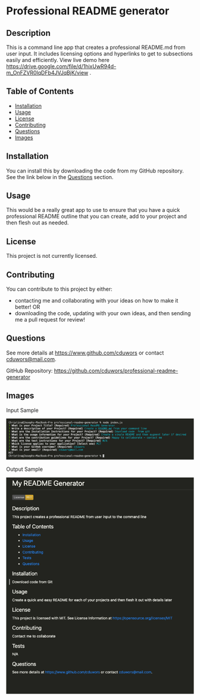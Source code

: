 # Professional README generator

## Description

This is a command line app that creates a professional README.md from user input. It includes licensing options and hyperlinks to get to subsections easily and efficiently. View live demo here https://drive.google.com/file/d/1hixUwR94d-m_OnFZVR0lqDFb4JVJqBjK/view .

## Table of Contents

- [Installation](#installation)
- [Usage](#usage)
- [License](#license)
- [Contributing](#contributing)
- [Questions](#questions)
- [Images](#images)

## Installation

You can install this by downloading the code from my GitHub repository. See the link below in the [Questions](#questions) section.

## Usage

This would be a really great app to use to ensure that you have a quick professional README outline that you can create, add to your project and then flesh out as needed.

## License

This project is not currently licensed.

## Contributing

You can contribute to this project by either:

- contacting me and collaborating with your ideas on how to make it better! OR
- downloading the code, updating with your own ideas, and then sending me a pull request for review!

## Questions

See more details at https://www.github.com/cduwors or contact cduwors@mail.com.

GitHub Repository: https://github.com/cduwors/professional-readme-generator

## Images

Input Sample

<img src= "./img/README Input view.png"/>

Output Sample

<img src= "./img/README Sample.png"/>
